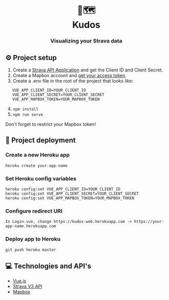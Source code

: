 <div align="center">
  <h1>🏃🗺️<br>Kudos</h1>
  <h3>Visualizing your Strava data</h3>
</div>

## ⚙️ Project setup

1. Create a [Strava API Application](https://developers.strava.com/docs/getting-started/#account) and get the Client ID and Client Secret.
2. Create a Mapbox account and [get your access token](https://docs.mapbox.com/help/glossary/access-token/).
3. Create a .env file in the root of the project that looks like:

```
   VUE_APP_CLIENT_ID=YOUR_CLIENT_ID
   VUE_APP_CLIENT_SECRET=YOUR_CLIENT_SECRET
   VUE_APP_MAPBOX_TOKEN=YOUR_MAPBOX_TOKEN
```

4. `npm install`
5. `npm run serve`

Don't forget to restrict your Mapbox token!

## 🚀 Project deployment

### Create a new Heroku app

```
heroku create your-app-name
```

### Set Heroku config variables

```
heroku config:set VUE_APP_CLIENT_ID=YOUR_CLIENT_ID
heroku config:set VUE_APP_CLIENT_SECRET=YOUR_CLIENT_SECRET
heroku config:set VUE_APP_MAPBOX_TOKEN=YOUR_MAPBOX_TOKEN
```

### Configure redirect URI

```
In Login.vue, change https://kudos-web.herokuapp.com -> https://your-app-name.herokuapp.com
```

### Deploy app to Heroku

```
git push heroku master
```

## 💻 Technologies and API's

- [Vue.js](https://vuejs.org/)
- [Strava V3 API](https://developers.strava.com/)
- [Mapbox](https://www.mapbox.com/)
